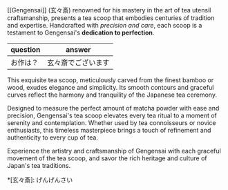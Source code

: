[[Gengensai]] (玄々斎) renowned for his mastery in the art of tea utensil craftsmanship, presents a tea scoop that embodies centuries of tradition and expertise. Handcrafted with *precision and care*, each scoop is a testament to Gengensai's **dedication to perfection**.

| question | answer |
| --- | --- |
| お作は？ | 玄々斎でございます |

This exquisite tea scoop, meticulously carved from the finest bamboo or wood, exudes elegance and simplicity. Its smooth contours and graceful curves reflect the harmony and tranquility of the Japanese tea ceremony.

Designed to measure the perfect amount of matcha powder with ease and precision, Gengensai's tea scoop elevates every tea ritual to a moment of serenity and contemplation. Whether used by tea connoisseurs or novice enthusiasts, this timeless masterpiece brings a touch of refinement and authenticity to every cup of tea.

Experience the artistry and craftsmanship of Gengensai with each graceful movement of the tea scoop, and savor the rich heritage and culture of Japan's tea traditions.

*[玄々斎]: げんげんさい
